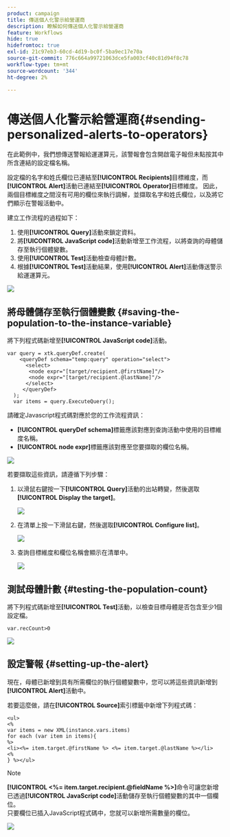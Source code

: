 ```yaml
---
product: campaign
title: 傳送個人化警示給營運商
description: 瞭解如何傳送個人化警示給營運商
feature: Workflows
hide: true
hidefromtoc: true
exl-id: 21c97eb3-60cd-4d19-bc0f-5ba9ec17e70a
source-git-commit: 776c664a99721063dce5fa003cf40c81d94f8c78
workflow-type: tm+mt
source-wordcount: '344'
ht-degree: 2%

---
```


# 傳送個人化警示給營運商{#sending-personalized-alerts-to-operators}



在此範例中，我們想傳送警報給運運算元，該警報會包含開啟電子報但未點按其中所含連結的設定檔名稱。

設定檔的名字和姓氏欄位已連結至&#x200B;**[!UICONTROL Recipients]**&#x200B;目標維度，而&#x200B;**[!UICONTROL Alert]**&#x200B;活動已連結至&#x200B;**[!UICONTROL Operator]**&#x200B;目標維度。 因此，兩個目標維度之間沒有可用的欄位來執行調解，並擷取名字和姓氏欄位，以及將它們顯示在警報活動中。

建立工作流程的過程如下：

1. 使用&#x200B;**[!UICONTROL Query]**&#x200B;活動來鎖定資料。
1. 將&#x200B;**[!UICONTROL JavaScript code]**&#x200B;活動新增至工作流程，以將查詢的母體儲存至執行個體變數。
1. 使用&#x200B;**[!UICONTROL Test]**&#x200B;活動檢查母體計數。
1. 根據&#x200B;**[!UICONTROL Test]**&#x200B;活動結果，使用&#x200B;**[!UICONTROL Alert]**&#x200B;活動傳送警示給運運算元。

![](assets/uc_operator_1.png)

## 將母體儲存至執行個體變數 {#saving-the-population-to-the-instance-variable}

將下列程式碼新增至&#x200B;**[!UICONTROL JavaScript code]**&#x200B;活動。

```
var query = xtk.queryDef.create(  
    <queryDef schema="temp:query" operation="select">  
      <select>  
       <node expr="[target/recipient.@firstName]"/>  
       <node expr="[target/recipient.@lastName]"/>  
      </select>  
     </queryDef>  
  );  
  var items = query.ExecuteQuery();
```

請確定Javascript程式碼對應於您的工作流程資訊：

* **[!UICONTROL queryDef schema]**&#x200B;標籤應該對應到查詢活動中使用的目標維度名稱。
* **[!UICONTROL node expr]**&#x200B;標籤應該對應至您要擷取的欄位名稱。

![](assets/uc_operator_3.png)

若要擷取這些資訊，請遵循下列步驟：

1. 以滑鼠右鍵按一下&#x200B;**[!UICONTROL Query]**&#x200B;活動的出站轉變，然後選取&#x200B;**[!UICONTROL Display the target]**。

   ![](assets/uc_operator_4.png)

1. 在清單上按一下滑鼠右鍵，然後選取&#x200B;**[!UICONTROL Configure list]**。

   ![](assets/uc_operator_5.png)

1. 查詢目標維度和欄位名稱會顯示在清單中。

   ![](assets/uc_operator_6.png)

## 測試母體計數 {#testing-the-population-count}

將下列程式碼新增至&#x200B;**[!UICONTROL Test]**&#x200B;活動，以檢查目標母體是否包含至少1個設定檔。

```
var.recCount>0
```

![](assets/uc_operator_7.png)

## 設定警報 {#setting-up-the-alert}

現在，母體已新增到具有所需欄位的執行個體變數中，您可以將這些資訊新增到&#x200B;**[!UICONTROL Alert]**&#x200B;活動中。

若要這麼做，請在&#x200B;**[!UICONTROL Source]**&#x200B;索引標籤中新增下列程式碼：

```
<ul>
<%
var items = new XML(instance.vars.items)
for each (var item in items){
%>
<li><%= item.target.@firstName %> <%= item.target.@lastName %></li>
<%
} %></ul>
```

>[!NOTE]
>
>**[!UICONTROL <%= item.target.recipient.@fieldName %>]**&#x200B;命令可讓您新增已透過&#x200B;**[!UICONTROL JavaScript code]**&#x200B;活動儲存至執行個體變數的其中一個欄位。\
>只要欄位已插入JavaScript程式碼中，您就可以新增所需數量的欄位。

![](assets/uc_operator_8.png)
